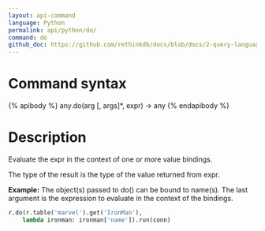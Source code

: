 ```yaml
---
layout: api-command 
language: Python
permalink: api/python/do/
command: do
github_doc: https://github.com/rethinkdb/docs/blob/docs/2-query-language/api/python/control-structures/do.md
---
```


# Command syntax #

{% apibody %}
any.do(arg [, args]*, expr) &rarr; any
{% endapibody %}

# Description #

Evaluate the expr in the context of one or more value bindings.

The type of the result is the type of the value returned from expr.

__Example:__ The object(s) passed to do() can be bound to name(s). The last argument is the expression to evaluate in the context of the bindings.

```py
r.do(r.table('marvel').get('IronMan'),
    lambda ironman: ironman['name']).run(conn)
```


